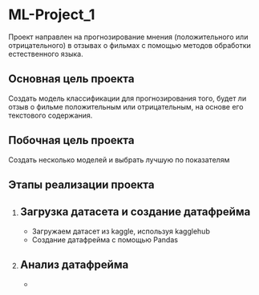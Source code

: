 # ML-Project_1
Проект направлен на прогнозирование мнения (положительного или отрицательного) в отзывах о фильмах с помощью методов обработки естественного языка.
## Основная цель проекта
Создать модель классификации для прогнозирования того, будет ли отзыв о фильме положительным или отрицательным, на основе его текстового содержания.
## Побочная цель проекта
Создать несколько моделей и выбрать лучшую по показателям 
## Этапы реализации проекта
1. Загрузка датасета и создание датафрейма
   -
   - Загружаем датасет из kaggle, используя kagglehub
   - Создание датафрейма с помощью Pandas
2. Анализ датафрейма
   -
   -  
 

